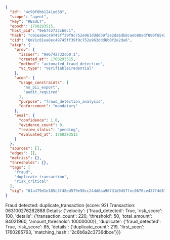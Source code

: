 ```json
{
  "id": "4c99f8bb1241ed38",
  "scope": "agent",
  "key": "RESULT",
  "epoch": 1760293515,
  "host_pid": "9e6742732c60:1",
  "hash": "c01ea8ec49745ff39f9c752e963ddd6b0f2e2da6db8caeb00adf080f65430332",
  "cid": "QmV1c01ea8ec49745ff39f9c752e963ddd6b0f2e2da6",
  "aicp": {
    "prov": {
      "issuer": "9e6742732c60:1",
      "created_at": 1760293515,
      "method": "automated_fraud_detection",
      "vc_type": "VerifiableCredential"
    },
    "ucon": {
      "usage_constraints": [
        "no_pii_export",
        "audit_required"
      ],
      "purpose": "fraud_detection_analysis",
      "enforcement": "mandatory"
    },
    "eval": {
      "confidence": 1.0,
      "evidence_count": 0,
      "review_status": "pending",
      "evaluated_at": 1760293515
    }
  },
  "sources": [],
  "edges": [],
  "metrics": {},
  "thresholds": {},
  "tags": [
    "fraud",
    "duplicate_transaction",
    "risk_critical"
  ],
  "sig": "61a479d1e185c5f48ed579e50cc24dd8aa96731d9d57fec0670ce437f4d873ed"
}
```

Fraud detected: duplicate_transaction (score: 92)
Transaction: 063100276282888
Details: {'velocity': {'fraud_detected': True, 'risk_score': 100, 'details': {'transaction_count': 220, 'threshold': 50, 'total_amount': 84021960, 'amount_threshold': 10000000}}, 'duplicate': {'fraud_detected': True, 'risk_score': 85, 'details': {'duplicate_count': 219, 'first_seen': 1760285763, 'matching_hash': '2c6b6a2c3736dbce'}}}